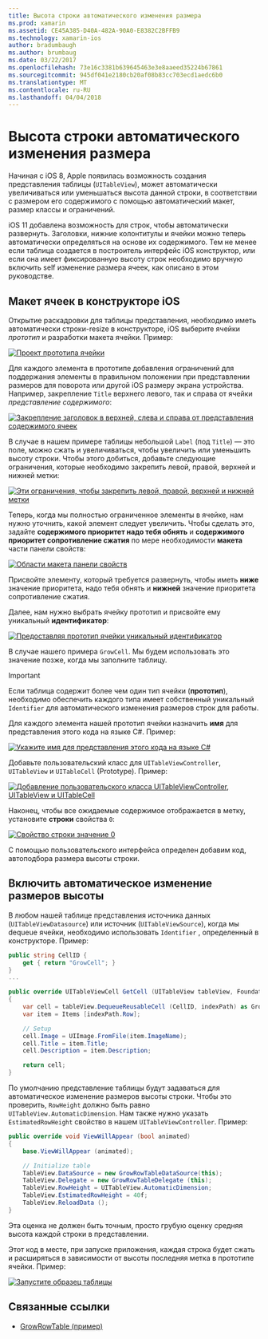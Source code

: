 ```yaml
---
title: Высота строки автоматического изменения размера
ms.prod: xamarin
ms.assetid: CE45A385-D40A-482A-90A0-E8382C2BFFB9
ms.technology: xamarin-ios
author: bradumbaugh
ms.author: brumbaug
ms.date: 03/22/2017
ms.openlocfilehash: 73e16c3381b639645463e3e8aaeed35224b67861
ms.sourcegitcommit: 945df041e2180cb20af08b83cc703ecd1aedc6b0
ms.translationtype: MT
ms.contentlocale: ru-RU
ms.lasthandoff: 04/04/2018
---
```

# <a name="auto-sizing-row-height"></a>Высота строки автоматического изменения размера

Начиная с iOS 8, Apple появилась возможность создания представления таблицы (`UITableView`), может автоматически увеличиваться или уменьшаться высота данной строки, в соответствии с размером его содержимого с помощью автоматический макет, размер классы и ограничений.

iOS 11 добавлена возможность для строк, чтобы автоматически развернуть. Заголовки, нижние колонтитулы и ячейки можно теперь автоматически определяться на основе их содержимого. Тем не менее если таблица создается в построитель интерфейс iOS конструктор, или если она имеет фиксированную высоту строк необходимо вручную включить self изменение размера ячеек, как описано в этом руководстве.

## <a name="cell-layout-in-the-ios-designer"></a>Макет ячеек в конструкторе iOS

Открытие раскадровки для таблицы представления, необходимо иметь автоматически строки-resize в конструкторе, iOS выберите ячейки *прототип* и разработки макета ячейки. Пример:

[![](autosizing-row-height-images/table01.png "Проект прототипа ячейки")](autosizing-row-height-images/table01.png#lightbox)

Для каждого элемента в прототипе добавления ограничений для поддержания элементы в правильном положении при представлении размеров для поворота или другой iOS размеру экрана устройства. Например, закрепление `Title` верхнего левого, так и справа от ячейки *представление содержимого*:

[![](autosizing-row-height-images/table02.png "Закрепление заголовок в верхней, слева и справа от представления содержимого ячеек")](autosizing-row-height-images/table02.png#lightbox)

В случае в нашем примере таблицы небольшой `Label` (под `Title`) — это поле, можно сжать и увеличиваться, чтобы увеличить или уменьшить высоту строки. Чтобы этого добиться, добавьте следующие ограничения, которые необходимо закрепить левой, правой, верхней и нижней метки:

[![](autosizing-row-height-images/table03.png "Эти ограничения, чтобы закрепить левой, правой, верхней и нижней метки")](autosizing-row-height-images/table03.png#lightbox)

Теперь, когда мы полностью ограниченное элементы в ячейке, нам нужно уточнить, какой элемент следует увеличить. Чтобы сделать это, задайте **содержимого приоритет надо тебя обнять** и **содержимого приоритет сопротивление сжатия** по мере необходимости **макета** части панели свойств:

[![](autosizing-row-height-images/table03a.png "Области макета панели свойств")](autosizing-row-height-images/table03a.png#lightbox)

Присвойте элементу, который требуется развернуть, чтобы иметь **ниже** значение приоритета, надо тебя обнять и **нижней** значение приоритета сопротивление сжатия.

Далее, нам нужно выбрать ячейку прототип и присвойте ему уникальный **идентификатор**:

[![](autosizing-row-height-images/table04.png "Предоставляя прототип ячейки уникальный идентификатор")](autosizing-row-height-images/table04.png#lightbox)

В случае нашего примера `GrowCell`. Мы будем использовать это значение позже, когда мы заполните таблицу.

> [!IMPORTANT]
> Если таблица содержит более чем один тип ячейки (**прототип**), необходимо обеспечить каждого типа имеет собственный уникальный `Identifier` для автоматического изменения размеров строк для работы.

Для каждого элемента нашей прототип ячейки назначить **имя** для представления этого кода на языке C#. Пример:

[![](autosizing-row-height-images/table05.png "Укажите имя для представления этого кода на языке C#")](autosizing-row-height-images/table05.png#lightbox)

Добавьте пользовательский класс для `UITableViewController`, `UITableView` и `UITableCell` (Prototype). Пример: 

[![](autosizing-row-height-images/table06.png "Добавление пользовательского класса UITableViewController, UITableView и UITableCell")](autosizing-row-height-images/table06.png#lightbox)

Наконец, чтобы все ожидаемые содержимое отображается в метку, установите **строки** свойства `0`:

[![](autosizing-row-height-images/table06.png "Свойство строки значение 0")](autosizing-row-height-images/table06a.png#lightbox)

С помощью пользовательского интерфейса определен добавим код, автоподбора размера высоты строки.

## <a name="enabling-auto-resizing-height"></a>Включить автоматическое изменение размеров высоты

В любом нашей таблице представления источника данных (`UITableViewDatasource`) или источник (`UITableViewSource`), когда мы dequeue ячейки, необходимо использовать `Identifier` , определенный в конструкторе. Пример:

```csharp
public string CellID {
    get { return "GrowCell"; }
}
...

public override UITableViewCell GetCell (UITableView tableView, Foundation.NSIndexPath indexPath)
{
    var cell = tableView.DequeueReusableCell (CellID, indexPath) as GrowRowTableCell;
    var item = Items [indexPath.Row];

    // Setup
    cell.Image = UIImage.FromFile(item.ImageName);
    cell.Title = item.Title;
    cell.Description = item.Description;

    return cell;
}
```

По умолчанию представление таблицы будут задаваться для автоматическое изменение размеров высоты строки. Чтобы это проверить, `RowHeight` должно быть равно `UITableView.AutomaticDimension`. Нам также нужно указать `EstimatedRowHeight` свойство в нашем `UITableViewController`. Пример:

```csharp
public override void ViewWillAppear (bool animated)
{
    base.ViewWillAppear (animated);

    // Initialize table
    TableView.DataSource = new GrowRowTableDataSource(this);
    TableView.Delegate = new GrowRowTableDelegate (this);
    TableView.RowHeight = UITableView.AutomaticDimension;
    TableView.EstimatedRowHeight = 40f;
    TableView.ReloadData ();
}
```

Эта оценка не должен быть точным, просто грубую оценку средняя высота каждой строки в представлении.

Этот код в месте, при запуске приложения, каждая строка будет сжать и расширяться в зависимости от высоты последняя метка в прототипе ячейки. Пример:

[![](autosizing-row-height-images/table07.png "Запустите образец таблицы")](autosizing-row-height-images/table07.png#lightbox)


## <a name="related-links"></a>Связанные ссылки

- [GrowRowTable (пример)](https://developer.xamarin.com/samples/monotouch/GrowRowTable/)
